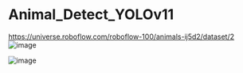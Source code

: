 # Animal_Detect_YOLOv11
https://universe.roboflow.com/roboflow-100/animals-ij5d2/dataset/2
![image](https://github.com/user-attachments/assets/63ca5400-d04a-49be-be92-23a2069a64cb)


![image](https://github.com/user-attachments/assets/cbbfa384-6b7e-469e-8b53-8cfb6805ff85)
